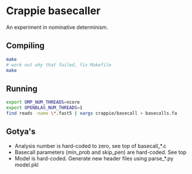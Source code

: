 # Crappie basecaller
An experiment in nominative determinism.

## Compiling
```bash
make
# work out why that failed, fix Makefile
make
```

## Running
```bash
export OMP_NUM_THREADS=ncore
export OPENBLAS_NUM_THREADS=1
find reads -name \*.fast5 | xargs crappie/basecall > basecalls.fa
```

## Gotya's
* Analysis number is hard-coded to zero, see top of basecall\_\*.c
* Basecall parameters (min\_prob and skip\_pen) are hard-coded. See top
* Model is hard-coded.  Generate new header files using parse\_\*.py model.pkl


